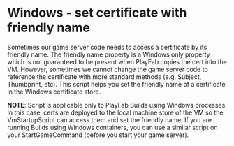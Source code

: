 # Windows - set certificate with friendly name

Sometimes our game server code needs to access a certificate by its friendly name. The friendly name property is a Windows only property which is not guaranteed to be present when PlayFab copies the cert into the VM. However, sometimes we cannot change the game server code to reference the certificate with more standard methods (e.g. Subject, Thumbprint, etc). This script helps you set the friendly name of a certificate in the Windows certificate store.

**NOTE**: Script is applicable only to PlayFab Builds using Windows processes. In this case, certs are deployed to the local machine store of the VM so the VmStartupScript can access them and set the friendly name. If you are running Builds using Windows containers, you can use a similar script on your StartGameCommand (before you start your game server).